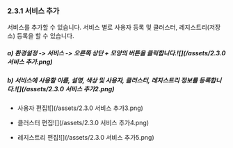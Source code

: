 ### 2.3.1    서비스 추가

서비스를 추가할 수 있습니다. 서비스 별로 사용자 등록 및 클러스터, 레지스트리\(저장소\) 등록을 할 수 있습니다.

##### a\)    환경설정 -&gt; 서비스 -&gt; 오른쪽 상단 + 모양의 버튼을 클릭합니다.![](/assets/2.3.0 서비스 추가.png)

##### b\)    서비스에 사용할 이름, 설명, 색상 및 사용자, 클러스터, 레지스트리 정보를 등록합니다.![](/assets/2.3.0 서비스 추가2.png)

* 사용자 편집![](/assets/2.3.0 서비스 추가3.png)

* 클러스터 편집![](/assets/2.3.0 서비스 추가4.png)

* 레지스트리 편집![](/assets/2.3.0 서비스 추가5.png)



